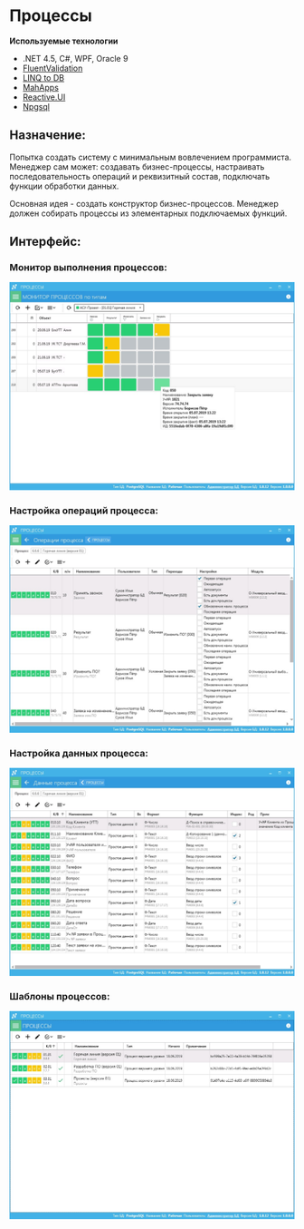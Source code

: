 # Процессы

**Используемые технологии**
* .NET 4.5, C#, WPF, Oracle 9
* [FluentValidation](https://fluentvalidation.net/)
* [LINQ to DB](https://github.com/linq2db/linq2db)
* [MahApps](https://mahapps.com/)
* [Reactive.UI](https://reactiveui.net/)
* [Npgsql](https://www.npgsql.org/)

## Назначение:
Попытка создать систему с минимальным вовлечением программиста. Менеджер сам может: создавать бизнес-процессы, настраивать последовательность операций и реквизитный состав, подключать функции обработки данных.

Основная идея - создать конструктор бизнес-процессов. Менеджер должен собирать процессы из элементарных подключаемых функций.

## Интерфейс:
### Монитор выполнения процессов:
![](/images/proc-main.jpg)
### Настройка операций процесса:
![](/images/proc-ops.jpg)
### Настройка данных процесса:
![](/images/proc-props.jpg)
### Шаблоны процессов:
![](/images/proc-templates.jpg)
